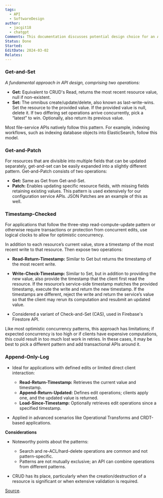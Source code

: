 ```yaml
---
tags:
  - API
  - SoftwareDesign
author:
  - jacgit18
  - chatgpt
Comments: This documentation discusses potential design choice for an API.
Status: Done
Started: 
EditDate: 2024-03-02
Relates:
---
```

### **Get-and-Set**
*A fundamental approach in API design, comprising two operations:*
- **Get:** Equivalent to CRUD's Read, returns the most recent resource value, null if non-existent.
- **Set:** The omnibus create/update/delete, also known as last-write-wins. Set the resource to the provided value. If the provided value is null, delete it. If two differing set operations arrive concurrently, pick a “latest” to win. Optionally, also return its previous value. 

Most file-service APIs natively follow this pattern. For example, indexing workflows, such as indexing database objects into ElasticSearch, follow this model. 

### **Get-and-Patch**
For resources that are divisible into multiple fields that can be updated separately, get-and-set can be easily expanded into a slightly different pattern. Get-and-Patch consists of two operations: 
- **Get:** Same as Get from Get-and-Set.
- **Patch:** Enables updating specific resource fields, with missing fields retaining existing values.
 This pattern is used extensively for our configuration service APIs. JSON Patches are an example of this as well. 


### **Timestamp-Checked**
For applications that follow the three-step read-compute-update pattern or otherwise require transactions or protection from concurrent edits, use logical clocks to allow for optimistic concurrency. 

In addition to each resource’s current value, store a timestamp of the most recent write to that resource. Then expose two operations: 

- **Read-Return-Timestamp:** Similar to Get but returns the timestamp of the most recent write.
- **Write-Check-Timestamp:**  Similar to Set, but in addition to providing the new value, also provide the timestamp that the client first read the resource. If the resource’s service-side timestamp matches the provided timestamp, execute the write and return the new timestamp. If the timestamps are different, reject the write and return the service’s value so that the client may rerun its computation and resubmit an updated value. 

- Considered a variant of Check-and-Set (CAS), used in Firebase's Firestore API.

Like most optimistic concurrency patterns, this approach has limitations; if expected concurrency is too high or if clients have expensive computations, this could result in too much lost work in retries. In these cases, it may be best to pick a different pattern and add transactional APIs around it. 

### **Append-Only-Log**

- Ideal for applications with defined edits or limited direct client interaction:
    - **Read-Return-Timestamp:** Retrieves the current value and timestamp.
    - **Append-Return-Updated:** Defines edit operations; clients apply one, and the updated value is returned.
    - **Load-Since-Timestamp:** Optionally retrieves edit operations since a specified timestamp.

- Applied in advanced scenarios like Operational Transforms and CRDT-based applications.

**Considerations**

- Noteworthy points about the patterns:
    - Search and re-ACL/hard-delete operations are common and not pattern-specific.
    - Patterns are not mutually exclusive; an API can combine operations from different patterns.

- CRUD has its place, particularly when the creation/destruction of a resource is significant or when extensive validation is required.

[Source](https://techbeacon.com/security/critical-api-security-risks-10-best-practices#:~:text=The%20most%20critical%20API%20security,and%20insufficient%20logging%20and%20monitoring).